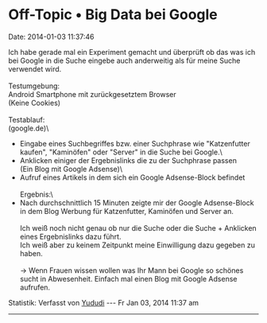Off-Topic • Big Data bei Google
===============================

Date: 2014-01-03 11:37:46

Ich habe gerade mal ein Experiment gemacht und überprüft ob das was ich
bei Google in die Suche eingebe auch anderweitig als für meine Suche
verwendet wird.\
\
Testumgebung:\
Android Smartphone mit zurückgesetztem Browser\
(Keine Cookies)\
\
Testablauf:\
(google.de)\
- Eingabe eines Suchbegriffes bzw. einer Suchphrase wie \"Katzenfutter
kaufen\", \"Kaminöfen\" oder \"Server\" in die Suche bei Google.\
- Anklicken einiger der Ergebnislinks die zu der Suchphrase passen\
(Ein Blog mit Google Adsense)\
- Aufruf eines Artikels in dem sich ein Google Adsense-Block befindet\
\
Ergebnis:\
- Nach durchschnittlich 15 Minuten zeigte mir der Google Adsense-Block
in dem Blog Werbung für Katzenfutter, Kaminöfen und Server an.\
\
Ich weiß noch nicht genau ob nur die Suche oder die Suche + Anklicken
eines Ergebnislinks dazu führt.\
Ich weiß aber zu keinem Zeitpunkt meine Einwilligung dazu gegeben zu
haben.\
\
-\> Wenn Frauen wissen wollen was Ihr Mann bei Google so schönes sucht
in Abwesenheit. Einfach mal einen Blog mit Google Adsense aufrufen.

Statistik: Verfasst von
[Yududi](http://forum.yacy-websuche.de/memberlist.php?mode=viewprofile&u=9077)
--- Fr Jan 03, 2014 11:37 am

------------------------------------------------------------------------
